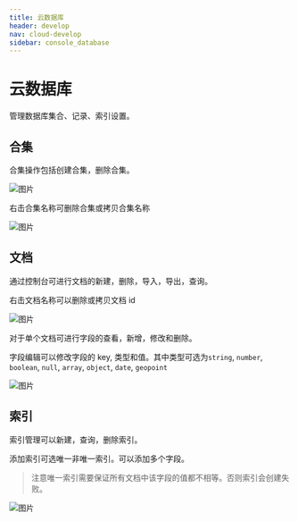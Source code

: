 ```yaml
---
title: 云数据库
header: develop
nav: cloud-develop
sidebar: console_database
---
```


# 云数据库

管理数据库集合、记录、索引设置。

## 合集

合集操作包括创建合集，删除合集。

![图片](https://b.bdstatic.com/searchbox/icms/searchbox/img/cloud_db_overview.png)

右击合集名称可删除合集或拷贝合集名称

![图片](https://b.bdstatic.com/searchbox/icms/searchbox/img/cloud_db_collection1.png)

## 文档

通过控制台可进行文档的新建，删除，导入，导出，查询。

右击文档名称可以删除或拷贝文档 id

![图片](https://b.bdstatic.com/searchbox/icms/searchbox/img/cloud_db_document.png)

对于单个文档可进行字段的查看，新增，修改和删除。

字段编辑可以修改字段的 key, 类型和值。其中类型可选为`string`, `number`, `boolean`, `null`, `array`, `object`, `date`, `geopoint`

![图片](https://b.bdstatic.com/searchbox/icms/searchbox/img/cloud_db_edit.png)

## 索引

索引管理可以新建，查询，删除索引。

添加索引可选唯一非唯一索引。可以添加多个字段。

> 注意唯一索引需要保证所有文档中该字段的值都不相等。否则索引会创建失败。

![图片](https://b.bdstatic.com/searchbox/icms/searchbox/img/cloud_db_index.png)
